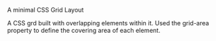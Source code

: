 A minimal CSS Grid Layout


A CSS grd built with overlapping elements within it. Used the grid-area property to define the covering area of each element.
